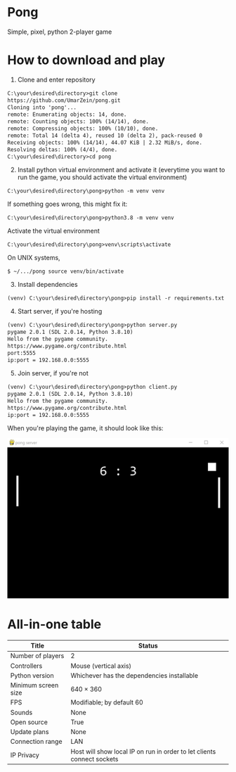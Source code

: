# **Pong**
Simple, pixel, python 2-player game
# How to download and play
1. Clone and enter repository
```
C:\your\desired\directory>git clone https://github.com/UmarZein/pong.git
Cloning into 'pong'...
remote: Enumerating objects: 14, done.
remote: Counting objects: 100% (14/14), done.
remote: Compressing objects: 100% (10/10), done.
remote: Total 14 (delta 4), reused 10 (delta 2), pack-reused 0
Receiving objects: 100% (14/14), 44.07 KiB | 2.32 MiB/s, done.
Resolving deltas: 100% (4/4), done.
C:\your\desired\directory>cd pong
```
2. Install python virtual environment and activate it (everytime you want to run the game, you should activate the virtual environment)
```
C:\your\desired\directory\pong>python -m venv venv
```
If something goes wrong, this might fix it:
```
C:\your\desired\directory\pong>python3.8 -m venv venv
```
Activate the virtual environment
```
C:\your\desired\directory\pong>venv\scripts\activate
```
On UNIX systems,
```
$ ~/.../pong source venv/bin/activate
```
3. Install dependencies
```
(venv) C:\your\desired\directory\pong>pip install -r requirements.txt
```
4. Start server, if you're hosting
```
(venv) C:\your\desired\directory\pong>python server.py
pygame 2.0.1 (SDL 2.0.14, Python 3.8.10)
Hello from the pygame community. https://www.pygame.org/contribute.html
port:5555
ip:port = 192.168.0.0:5555
```
5. Join server, if you're not
```
(venv) C:\your\desired\directory\pong>python client.py
pygame 2.0.1 (SDL 2.0.14, Python 3.8.10)
Hello from the pygame community. https://www.pygame.org/contribute.html
ip:port = 192.168.0.0:5555
```
When you're playing the game, it should look like this:

!["game screenshot"](game_screenshot.jpeg)

# All-in-one table
| Title | Status | 
| - | - | 
| Number of players | 2 |
| Controllers | Mouse (vertical axis) |
| Python version | Whichever has the dependencies installable | 
| Minimum screen size | 640 × 360 |
| FPS | Modifiable; by default 60 |
| Sounds | None | 
| Open source | True |
| Update plans | None |
| Connection range | LAN |
| IP Privacy | Host will show local IP on run in order to let clients connect sockets |
